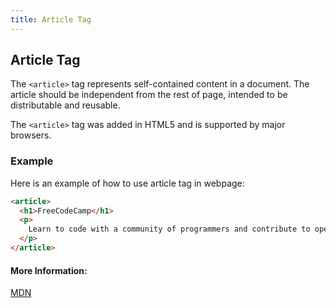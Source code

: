 ```yaml
---
title: Article Tag
---
```

## Article Tag

The `<article>` tag represents self-contained content in a document. The article should be independent from the rest of page, intended to be distributable and reusable.

The `<article>` tag was added in HTML5 and is supported by major browsers.

### Example
Here is an example of how to use article tag in webpage:

```html
<article>
  <h1>FreeCodeCamp</h1>
  <p>
    Learn to code with a community of programmers and contribute to open source projects.
  </p>
</article>
```

#### More Information:

[MDN](https://developer.mozilla.org/tr/docs/Web/HTML/Element/article)
